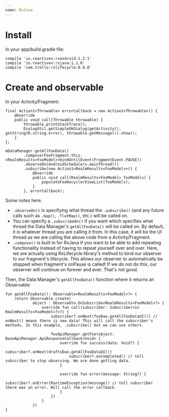 ```yaml
---
name: RxJava
---
```


# Install

In your app/build.gradle file:

```
compile 'io.reactivex:rxandroid:1.2.1'
compile 'io.reactivex:rxjava:1.1.6'
compile 'com.trello:rxlifecycle:0.8.0'
```

# Create and observable

In your Activity/Fragment:

```
final Action1<Throwable> errorCallback = new Action1<Throwable>() {
    @Override
    public void call(Throwable throwable) {
        throwable.printStackTrace();
        DialogUtil.getSimpleOkDialog(getActivity(), getString(R.string.error), throwable.getMessage()).show();
    }
};

mDataManager.getAllFooData()
        .compose(FooFragment.this.<RealmResults<FooModel>>bindUntilEvent(FragmentEvent.PAUSE))
        .observeOn(AndroidSchedulers.mainThread())
        .subscribe(new Action1<RealmResults<FooModel>>() {
            @Override
            public void call(RealmResults<FooModel> fooModels) {
                populateFooRecyclerViewList(fooModels);
            }
        }, errorCallback);
```

Some notes here.

* `.observeOn()` is specifying what thread the `.subscribe()` (and any future calls such as `.map()`, `.flatMap()`, etc.) will be called on.
* You can specify a `.subscribeOn()` if you want which specifies what thread the Data Manager's `getAllFooData()` will be called on. By default, it is whatever thread you are calling it from. In this case, it will be the UI thread as we are calling the above code from a Activity/Fragment.
* `.compose()` is built in for RxJava if you want to be able to add repeating functionality instead of having to repeat yourself over and over. Here, we are actually using RxLifecycle library's method to bind our observer to our fragment's lifecycle. This allows our observer to automatically be stopped when fragment's onPause is called! If we do not do this, our observer will continue on forever and ever. That's not good.

Then, the Data Manager's `getAllFooData()` function where it returns an Observable:

```
fun getAllFooData(): Observable<RealmResults<FooModel>?> {
    return Observable.create(
            object : Observable.OnSubscribe<RealmResults<FooModel>?> {
                override fun call(subscriber: Subscriber<in RealmResults<FooModel>?>?) {
                    subscriber?.onNext(fooDao.getAllFooDataUI()) // onNext() means there is new data! This will call the subscriber's methods. In this example, .subscribe() but we can use others.

                    fooApiManager.getFoo(object: BaseApiManager.ApiResponseCallback<Void> {
                        override fun success(data: Void?) {
                            subscriber?.onNext(draftsDao.getAllFooDataUI())
                            subscriber?.onCompleted() // tell subscriber to stop observing. We are done getting data.
                        }

                        override fun error(message: String?) {
                            subscriber?.onError(RuntimeException(message)) // tell subscriber there was an error. Will call the error callback.
                        }
                    })
                }
            })
}
```

